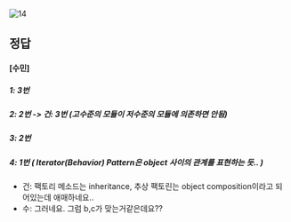 ![14](https://user-images.githubusercontent.com/69576676/132935663-87be3618-2cc2-4d33-a377-baf3342285ed.JPG)

정답
-----
#### [수민]
##### 1: 3번
##### 2: 2번 -> 건: 3번 (고수준의 모듈이 저수준의 모듈에 의존하면 안됨)
##### 3: 2번
##### 4: 1번 ( Iterator(Behavior) Pattern은 object 사이의 관계를 표현하는 듯.. ) 
+ 건: 팩토리 메소드는 inheritance, 추상 팩토린는 object composition이라고 되어있는데 애매하네요..
+ 수: 그러네요. 그럼 b,c가 맞는거같은데요??

